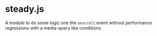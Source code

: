 steady.js
=========

A module to do some logic one the `onscroll` event without performance regressions with a media-query like conditions.

